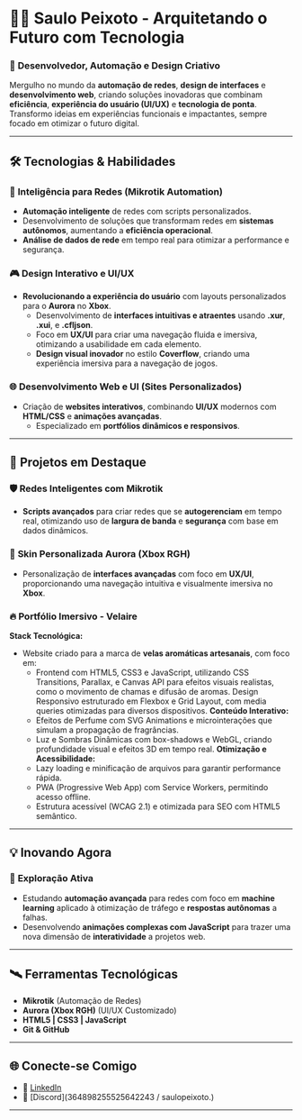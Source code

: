 # 🧑‍💻 **Saulo Peixoto - Arquitetando o Futuro com Tecnologia**

### 🚀 **Desenvolvedor, Automação e Design Criativo**

Mergulho no mundo da **automação de redes**, **design de interfaces** e **desenvolvimento web**, criando soluções inovadoras que combinam **eficiência**, **experiência do usuário (UI/UX)** e **tecnologia de ponta**. Transformo ideias em experiências funcionais e impactantes, sempre focado em otimizar o futuro digital.

---

## 🛠️ **Tecnologias & Habilidades**
### 🧠 **Inteligência para Redes (Mikrotik Automation)**
- **Automação inteligente** de redes com scripts personalizados.
- Desenvolvimento de soluções que transformam redes em **sistemas autônomos**, aumentando a **eficiência operacional**.
- **Análise de dados de rede** em tempo real para otimizar a performance e segurança.

### 🎮 **Design Interativo e UI/UX**
- **Revolucionando a experiência do usuário** com layouts personalizados para o **Aurora** no **Xbox**.
  - Desenvolvimento de **interfaces intuitivas e atraentes** usando **.xur**, **.xui**, e **.cfljson**.
  - Foco em **UX/UI** para criar uma navegação fluida e imersiva, otimizando a usabilidade em cada elemento.
  - **Design visual inovador** no estilo **Coverflow**, criando uma experiência imersiva para a navegação de jogos.

### 🌐 **Desenvolvimento Web e UI (Sites Personalizados)**
- Criação de **websites interativos**, combinando **UI/UX** modernos com **HTML/CSS** e **animações avançadas**.
  - Especializado em **portfólios dinâmicos e responsivos**.
---

## 🚀 **Projetos em Destaque**
### 🛡️ **Redes Inteligentes com Mikrotik**
- **Scripts avançados** para criar redes que se **autogerenciam** em tempo real, otimizando uso de **largura de banda** e **segurança** com base em dados dinâmicos.

### 🎨 **Skin Personalizada Aurora (Xbox RGH)**
- Personalização de **interfaces avançadas** com foco em **UX/UI**, proporcionando uma navegação intuitiva e visualmente imersiva no **Xbox**.
  
### 🔥 **Portfólio Imersivo - Velaire**
**Stack Tecnológica:**
- Website criado para a marca de **velas aromáticas artesanais**, com foco em:
  - Frontend com HTML5, CSS3 e JavaScript, utilizando CSS Transitions, Parallax, e Canvas API para efeitos visuais realistas, como o movimento de chamas e difusão de aromas.
Design Responsivo estruturado em Flexbox e Grid Layout, com media queries otimizadas para diversos dispositivos.
**Conteúdo Interativo:**
  - Efeitos de Perfume com SVG Animations e microinterações que simulam a propagação de fragrâncias.
  - Luz e Sombras Dinâmicas com box-shadows e WebGL, criando profundidade visual e efeitos 3D em tempo real.
  **Otimização e Acessibilidade:**  
  - Lazy loading e minificação de arquivos para garantir performance rápida.
  - PWA (Progressive Web App) com Service Workers, permitindo acesso offline.
  - Estrutura acessível (WCAG 2.1) e otimizada para SEO com HTML5 semântico.

---

## 💡 **Inovando Agora**
### 🚧 **Exploração Ativa**
- Estudando **automação avançada** para redes com foco em **machine learning** aplicado à otimização de tráfego e **respostas autônomas** a falhas.
- Desenvolvendo **animações complexas com JavaScript** para trazer uma nova dimensão de **interatividade** a projetos web.

---

## 🛰️ **Ferramentas Tecnológicas**
- **Mikrotik** (Automação de Redes)
- **Aurora (Xbox RGH)** (UI/UX Customizado)
- **HTML5 | CSS3 | JavaScript**
- **Git & GitHub**

---

## 🌐 **Conecte-se Comigo**
- 💼 [LinkedIn](https://www.linkedin.com/in/saulopeixoto)
- 💼 [Discord](364898255525642243   /   saulopeixoto.)
---
